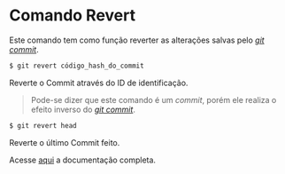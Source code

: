 # Comando Revert

Este comando tem como função reverter as alterações salvas pelo [_git commit_](https://wmpjrufg.github.io/GIT0001/002-2.html#commit).

```bash
$ git revert código_hash_do_commit
```

Reverte o Commit através do ID de identificação.



> Pode-se dizer que este comando é um _commit_, porém ele realiza o efeito inverso do [_git commit_](https://wmpjrufg.github.io/GIT0001/002-2.html#commit).

```bash
$ git revert head
```

Reverte o último Commit feito.

Acesse [aqui](https://git-scm.com/docs/git-revert/pt_BR) a documentação completa.
